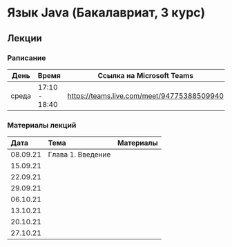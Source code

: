 # Язык Java (Бакалавриат, 3 курс)

## Лекции

### Раписание

| День  | Время         | Ссылка на Microsoft Teams                  |
| ----- | ------------- | ------------------------------------------ |
| среда | 17:10 - 18:40 | https://teams.live.com/meet/94775388509940 |

### Материалы лекций

| Дата     | Тема               | Материалы |
| :------- | :--------          | :-------- |
| 08.09.21 | Глава 1. Введение  |           |
| 15.09.21 |                    |           |
| 22.09.21 |                    |           |
| 29.09.21 |                    |           |
| 06.10.21 |                    |           |
| 13.10.21 |                    |           |
| 20.10.21 |                    |           |
| 27.10.21 |                    |           |